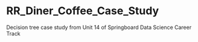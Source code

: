 # RR_Diner_Coffee_Case_Study
 Decision tree case study from Unit 14 of Springboard Data Science Career Track
